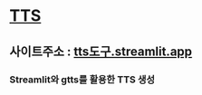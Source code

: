 # [TTS](https://tts도구.streamlit.app)
## 사이트주소 : [tts도구.streamlit.app](https://tts도구.streamlit.app)
### Streamlit와 gtts를 활용한 TTS 생성

